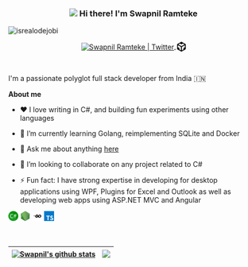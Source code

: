 <!-- Heading -->
<h3 align="center"><img src = "https://raw.githubusercontent.com/MartinHeinz/MartinHeinz/master/wave.gif" width = 30px> Hi there! I'm Swapnil Ramteke</h3>

<!-- Profile Views -->

<p align="left"> 
  <img src="https://komarev.com/ghpvc/?username=swpknl&label=Profile%20views&color=0e75b6&style=flat" alt="isrealodejobi" />
</p>
<p align="center">
<a href="https://twitter.com/swpknl">
  <img align="center" alt="Swapnil Ramteke | Twitter" width="21px" src="https://raw.githubusercontent.com/anuraghazra/anuraghazra/master/assets/twitter.svg" />
</a>
<a href="https://swpknl.com">
  <img align="center" alt="Swapnil Ramteke" width="20px" src="https://raw.githubusercontent.com/anuraghazra/anuraghazra/master/assets/codesandbox.svg" />
</a>
</p>

<br />

I'm a passionate polyglot full stack developer from India 🇮🇳

**About me**

- ❤️ I love writing in C#, and building fun experiments using other languages

- 🌱 I’m currently learning Golang, reimplementing SQLite and Docker

- 💬 Ask me about anything [here](https://github.com/swpknl/swpknl/issues)

- 👯 I’m looking to collaborate on any project related to C#

- ⚡ Fun fact: I have strong expertise in developing for desktop applications using WPF, Plugins for Excel and Outlook as well as developing web apps using ASP.NET MVC and Angular
<div>
<img height="20" alt="csharp" src="https://raw.githubusercontent.com/github/explore/80688e429a7d4ef2fca1e82350fe8e3517d3494d/topics/csharp/csharp.png">
<img height="20" alt="nodejs" src="https://raw.githubusercontent.com/github/explore/80688e429a7d4ef2fca1e82350fe8e3517d3494d/topics/nodejs/nodejs.png">
<img height="20" alt="javascript" src="https://raw.githubusercontent.com/github/explore/80688e429a7d4ef2fca1e82350fe8e3517d3494d/topics/go/go.png">
<img height="20" alt="typescript" src="https://raw.githubusercontent.com/github/explore/80688e429a7d4ef2fca1e82350fe8e3517d3494d/topics/typescript/typescript.png">  
</div>
   

<br />
<br />

| <a href="https://github.com/anuraghazra/github-readme-stats"><img align="center" src="https://github-readme-stats.vercel.app/api?username=swpknl&show_icons=true&include_all_commits=true&theme=buefy&hide_border=true" alt="Swapnil's github stats" /></a> | <a href="https://github.com/anuraghazra/github-readme-stats"><img align="center" src="https://github-readme-stats.vercel.app/api/top-langs/?username=swpknl&layout=compact&theme=buefy&hide_border=true" /></a> |
| ------------- | ------------- |

<br />
<br />

<!--
**swpknl/swpknl** is a ✨ _special_ ✨ repository because its `README.md` (this file) appears on your GitHub profile.

Here are some ideas to get you started:

- 🔭 I’m currently working on ...
- 🌱 I’m currently learning ...
- 👯 I’m looking to collaborate on ...
- 🤔 I’m looking for help with ...
- 💬 Ask me about ...
- 📫 How to reach me: ...
- 😄 Pronouns: ...
- ⚡ Fun fact: ...
-->
